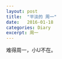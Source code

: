 ```yaml
---
layout: post
title:  "平淡的 周一"
date:   2016-01-18
categories: Diary
excerpt: 周一
---
```

难得周一，小U不在。
<br>

